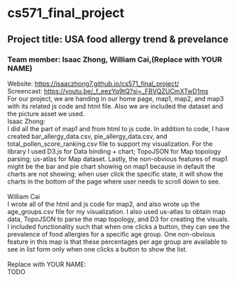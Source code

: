 # cs571_final_project
## Project title: USA food allergy trend & prevelance
### Team member: Isaac Zhong, William Cai,(Replace with YOUR NAME)
Website: https://isaaczhong7.github.io/cs571_final_project/ 
<br>
Screencast: https://youtu.be/_f_eezYq9tQ?si=_FBVQZUCmXTwD1ms
<br>
For our project, we are handing in our home page, map1, map2, and map3 with its related js code and html file. Also we are included the dataset and the picture asset we used.
<br>
Isaac Zhong:<br>
I did all the part of map1 and from html to js code. In addition to code, I have created bar_allergy_data.csv, pie_allergy_data.csv, and total_pollen_score_ranking.csv file to support my visualization. For the library I used D3.js for Data binding + chart; TopoJSON for Map topology parsing; us-atlas for Map dataset. Lastly, the non-obvious features of map1 might be the bar and pie chart showing on map1 because in default the charts are not showing; when user click the specific state, it will show the charts in the bottom of the page where user needs to scroll down to see.
<br><br>
William Cai<br>
I wrote all of the html and js code for map2, and also wrote up the age_groups.csv file for my visualization. I also used us-atlas to obtain map data, TopoJSON to parse the map topology, and D3 for creating the visuals. I included functionality such that when one clicks a button, they can see the prevalence of food allergies for a specific age group. One non-obvious feature in this map is that these percentages per age group are available to see in list form only when one clicks a button to show the list.
<br><br>
Replace with YOUR NAME:<br>
TODO
<br>

